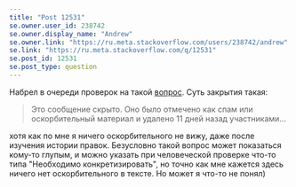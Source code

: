 ```yaml
---
title: "Post 12531"
se.owner.user_id: 238742
se.owner.display_name: "Andrew"
se.owner.link: "https://ru.meta.stackoverflow.com/users/238742/andrew"
se.link: "https://ru.meta.stackoverflow.com/q/12531"
se.post_id: 12531
se.post_type: question
---
```

<p>Набрел в очереди проверок на такой <a href="https://ru.stackoverflow.com/questions/1507136">вопрос</a>. Суть закрытия такая:</p>
<blockquote>
<p>Это сообщение скрыто. Оно было отмечено как спам или оскорбительный
материал и удалено 11 дней назад участниками...</p>
</blockquote>
<p>хотя как по мне я ничего оскорбительного не вижу, даже после изучения истории правок. Безусловно такой вопрос может показаться кому-то глупым, и можно указать при человеческой проверке что-то типа &quot;Необходимо конкретизировать&quot;, но точно как мне кажется здесь ничего нет оскорбительного в тексте. Но может я что-то не понял)</p>
